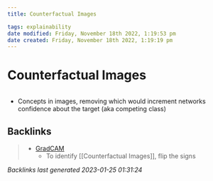 ```yaml
---
title: Counterfactual Images

tags: explainability 
date modified: Friday, November 18th 2022, 1:19:53 pm
date created: Friday, November 18th 2022, 1:19:19 pm
---
```


# Counterfactual Images
```toc
```
- Concepts in images, removing which would increment networks confidence about the target (aka competing class)

## Backlinks

> - [GradCAM](Grad-CAM.md)
>   - To identify [[Counterfactual Images]], flip the signs

_Backlinks last generated 2023-01-25 01:31:24_
